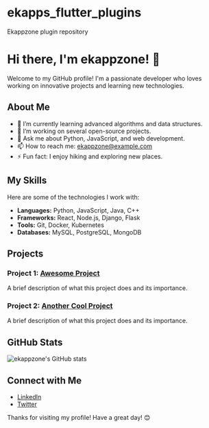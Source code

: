 # ekapps_flutter_plugins
Ekappzone plugin repository
# Hi there, I'm ekappzone! 👋

Welcome to my GitHub profile! I'm a passionate developer who loves working on innovative projects and learning new technologies.

## About Me

- 🌱 I’m currently learning advanced algorithms and data structures.
- 🔭 I’m working on several open-source projects.
- 💬 Ask me about Python, JavaScript, and web development.
- 📫 How to reach me: [ekappzone@example.com](mailto:ekappzone@example.com)
- ⚡ Fun fact: I enjoy hiking and exploring new places.

## My Skills

Here are some of the technologies I work with:

- **Languages:** Python, JavaScript, Java, C++
- **Frameworks:** React, Node.js, Django, Flask
- **Tools:** Git, Docker, Kubernetes
- **Databases:** MySQL, PostgreSQL, MongoDB

## Projects

### Project 1: [Awesome Project](https://github.com/ekappzone/awesome-project)
A brief description of what this project does and its importance.

### Project 2: [Another Cool Project](https://github.com/ekappzone/another-cool-project)
A brief description of what this project does and its importance.

## GitHub Stats

![ekappzone's GitHub stats](https://github-readme-stats.vercel.app/api?username=ekappzone&show_icons=true&theme=radical)

## Connect with Me

- [LinkedIn](https://www.linkedin.com/in/ekappzone)
- [Twitter](https://twitter.com/ekappzone)

Thanks for visiting my profile! Have a great day! 😊
